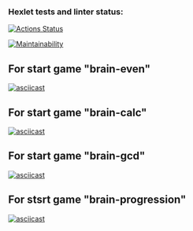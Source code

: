 ### Hexlet tests and linter status:
[![Actions Status](https://github.com/dolgashov/frontend-project-44/actions/workflows/hexlet-check.yml/badge.svg)](https://github.com/dolgashov/frontend-project-44/actions)

[![Maintainability](https://api.codeclimate.com/v1/badges/2a8437cb1d127976ae0c/maintainability)](https://codeclimate.com/github/dolgashov/frontend-project-44/maintainability)

## For start game "brain-even"
[![asciicast](https://asciinema.org/a/645073.svg)](https://asciinema.org/a/645073)

## For start game "brain-calc"
[![asciicast](https://asciinema.org/a/w9N3D5npQKuNzpG1IYou2l3md.svg)](https://asciinema.org/a/w9N3D5npQKuNzpG1IYou2l3md)

## For start game "brain-gcd"
[![asciicast](https://asciinema.org/a/645501.svg)](https://asciinema.org/a/645501)

## For stsrt game "brain-progression"
[![asciicast](https://asciinema.org/a/9TrdDfYCJCSrgpNx70Ai7Ij7P.svg)](https://asciinema.org/a/9TrdDfYCJCSrgpNx70Ai7Ij7P)